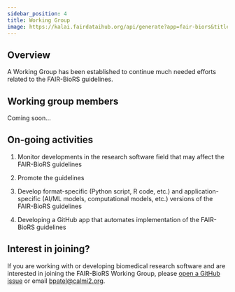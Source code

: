 ```yaml
---
sidebar_position: 4
title: Working Group
image: https://kalai.fairdataihub.org/api/generate?app=fair-biors&title=Crosswalk%20with%20FAIR4RS&org=fair-biors&description=FAIR%20Biomedical%20Research%20Software%20Guidelines
---
```


## Overview

A Working Group has been established to continue much needed efforts related to the FAIR-BioRS guidelines.

## Working group members

Coming soon...

## On-going activities

1. Monitor developments in the research software field that may affect the FAIR-BioRS guidelines

2. Promote the guidelines

3. Develop format-specific (Python script, R code, etc.) and application-specific (AI/ML models, computational models, etc.) versions of the FAIR-BioRS guidelines

4. Developing a GitHub app that automates implementation of the FAIR-BioRS guidelines

## Interest in joining?

If you are working with or developing biomedical research software and are interested in joining the FAIR-BioRS Working Group, please [open a GitHub issue](https://github.com/FAIR-BioRS/Docs/issues) or email bpatel@calmi2.org.

<PageFeedback />
